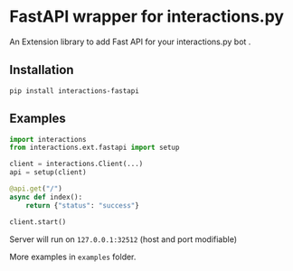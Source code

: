 # FastAPI wrapper for interactions.py

An Extension library to add Fast API for your interactions.py bot .

## Installation

``pip install interactions-fastapi``


## Examples

```python
import interactions
from interactions.ext.fastapi import setup

client = interactions.Client(...)
api = setup(client)

@api.get("/")
async def index():
    return {"status": "success"}

client.start()
```

Server will run on ``127.0.0.1:32512`` (host and port modifiable)

More examples in ``examples`` folder.
